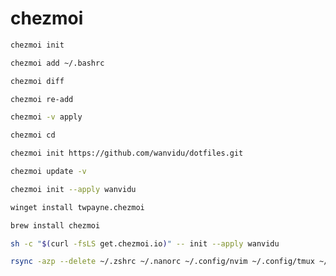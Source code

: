 # chezmoi

```sh
chezmoi init
```

```sh
chezmoi add ~/.bashrc
```

```sh
chezmoi diff
```

```sh
chezmoi re-add
```

```sh
chezmoi -v apply
```

```sh
chezmoi cd
```

```sh
chezmoi init https://github.com/wanvidu/dotfiles.git
```

```sh
chezmoi update -v
```

```sh
chezmoi init --apply wanvidu
```

```sh
winget install twpayne.chezmoi
```

```sh
brew install chezmoi
```

```sh
sh -c "$(curl -fsLS get.chezmoi.io)" -- init --apply wanvidu
```

```sh
rsync -azp --delete ~/.zshrc ~/.nanorc ~/.config/nvim ~/.config/tmux ~/.config/yazi ~/.config/zellij  /mnt/c/Users/wanvi
```